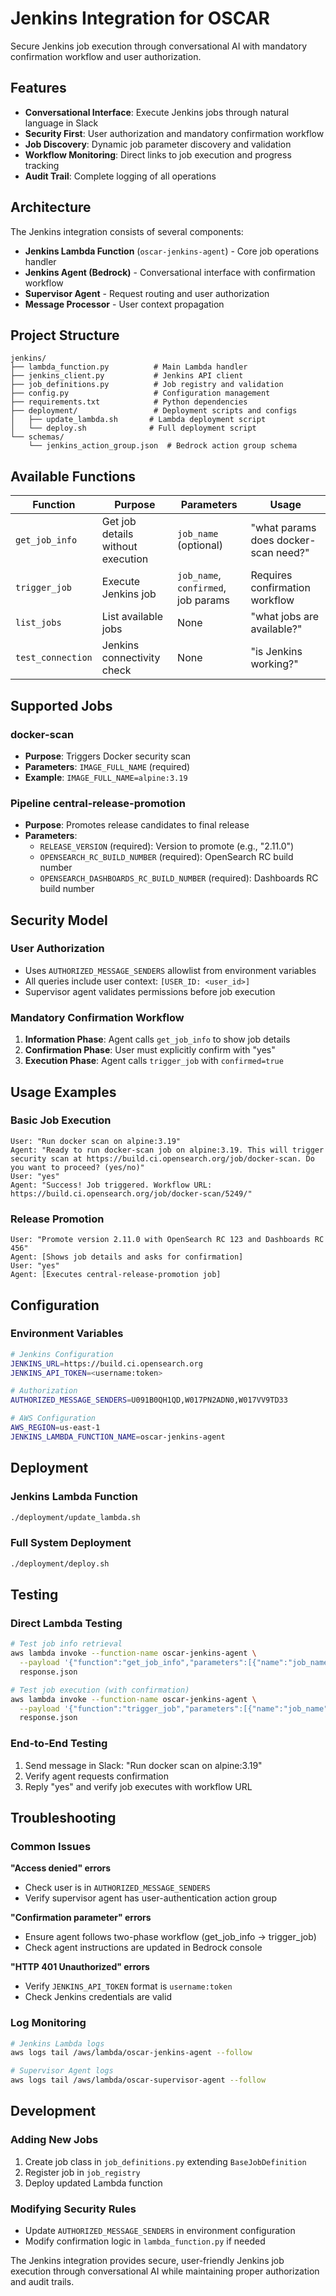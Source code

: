 # Jenkins Integration for OSCAR

Secure Jenkins job execution through conversational AI with mandatory confirmation workflow and user authorization.

## Features

- **Conversational Interface**: Execute Jenkins jobs through natural language in Slack
- **Security First**: User authorization and mandatory confirmation workflow
- **Job Discovery**: Dynamic job parameter discovery and validation
- **Workflow Monitoring**: Direct links to job execution and progress tracking
- **Audit Trail**: Complete logging of all operations

## Architecture

The Jenkins integration consists of several components:

- **Jenkins Lambda Function** (`oscar-jenkins-agent`) - Core job operations handler
- **Jenkins Agent (Bedrock)** - Conversational interface with confirmation workflow
- **Supervisor Agent** - Request routing and user authorization
- **Message Processor** - User context propagation

## Project Structure

```
jenkins/
├── lambda_function.py          # Main Lambda handler
├── jenkins_client.py           # Jenkins API client
├── job_definitions.py          # Job registry and validation
├── config.py                   # Configuration management
├── requirements.txt            # Python dependencies
├── deployment/                 # Deployment scripts and configs
│   ├── update_lambda.sh       # Lambda deployment script
│   └── deploy.sh              # Full deployment script
└── schemas/
    └── jenkins_action_group.json  # Bedrock action group schema
```

## Available Functions

| Function | Purpose | Parameters | Usage |
|----------|---------|------------|-------|
| `get_job_info` | Get job details without execution | `job_name` (optional) | "what params does docker-scan need?" |
| `trigger_job` | Execute Jenkins job | `job_name`, `confirmed`, job params | Requires confirmation workflow |
| `list_jobs` | List available jobs | None | "what jobs are available?" |
| `test_connection` | Jenkins connectivity check | None | "is Jenkins working?" |

## Supported Jobs

### docker-scan
- **Purpose**: Triggers Docker security scan
- **Parameters**: `IMAGE_FULL_NAME` (required)
- **Example**: `IMAGE_FULL_NAME=alpine:3.19`

### Pipeline central-release-promotion
- **Purpose**: Promotes release candidates to final release
- **Parameters**: 
  - `RELEASE_VERSION` (required): Version to promote (e.g., "2.11.0")
  - `OPENSEARCH_RC_BUILD_NUMBER` (required): OpenSearch RC build number
  - `OPENSEARCH_DASHBOARDS_RC_BUILD_NUMBER` (required): Dashboards RC build number

## Security Model

### User Authorization
- Uses `AUTHORIZED_MESSAGE_SENDERS` allowlist from environment variables
- All queries include user context: `[USER_ID: <user_id>]`
- Supervisor agent validates permissions before job execution

### Mandatory Confirmation Workflow
1. **Information Phase**: Agent calls `get_job_info` to show job details
2. **Confirmation Phase**: User must explicitly confirm with "yes"
3. **Execution Phase**: Agent calls `trigger_job` with `confirmed=true`

## Usage Examples

### Basic Job Execution
```
User: "Run docker scan on alpine:3.19"
Agent: "Ready to run docker-scan job on alpine:3.19. This will trigger security scan at https://build.ci.opensearch.org/job/docker-scan. Do you want to proceed? (yes/no)"
User: "yes"
Agent: "Success! Job triggered. Workflow URL: https://build.ci.opensearch.org/job/docker-scan/5249/"
```

### Release Promotion
```
User: "Promote version 2.11.0 with OpenSearch RC 123 and Dashboards RC 456"
Agent: [Shows job details and asks for confirmation]
User: "yes"
Agent: [Executes central-release-promotion job]
```

## Configuration

### Environment Variables
```bash
# Jenkins Configuration
JENKINS_URL=https://build.ci.opensearch.org
JENKINS_API_TOKEN=<username:token>

# Authorization
AUTHORIZED_MESSAGE_SENDERS=U091B0QH1QD,W017PN2ADN0,W017VV9TD33

# AWS Configuration
AWS_REGION=us-east-1
JENKINS_LAMBDA_FUNCTION_NAME=oscar-jenkins-agent
```

## Deployment

### Jenkins Lambda Function
```bash
./deployment/update_lambda.sh
```

### Full System Deployment
```bash
./deployment/deploy.sh
```

## Testing

### Direct Lambda Testing
```bash
# Test job info retrieval
aws lambda invoke --function-name oscar-jenkins-agent \
  --payload '{"function":"get_job_info","parameters":[{"name":"job_name","value":"docker-scan"}]}' \
  response.json

# Test job execution (with confirmation)
aws lambda invoke --function-name oscar-jenkins-agent \
  --payload '{"function":"trigger_job","parameters":[{"name":"job_name","value":"docker-scan"},{"name":"IMAGE_FULL_NAME","value":"alpine:3.19"},{"name":"confirmed","value":"true"}]}' \
  response.json
```

### End-to-End Testing
1. Send message in Slack: "Run docker scan on alpine:3.19"
2. Verify agent requests confirmation
3. Reply "yes" and verify job executes with workflow URL

## Troubleshooting

### Common Issues

**"Access denied" errors**
- Check user is in `AUTHORIZED_MESSAGE_SENDERS`
- Verify supervisor agent has user-authentication action group

**"Confirmation parameter" errors**
- Ensure agent follows two-phase workflow (get_job_info → trigger_job)
- Check agent instructions are updated in Bedrock console

**"HTTP 401 Unauthorized" errors**
- Verify `JENKINS_API_TOKEN` format is `username:token`
- Check Jenkins credentials are valid

### Log Monitoring
```bash
# Jenkins Lambda logs
aws logs tail /aws/lambda/oscar-jenkins-agent --follow

# Supervisor Agent logs  
aws logs tail /aws/lambda/oscar-supervisor-agent --follow
```

## Development

### Adding New Jobs
1. Create job class in `job_definitions.py` extending `BaseJobDefinition`
2. Register job in `job_registry`
3. Deploy updated Lambda function

### Modifying Security Rules
- Update `AUTHORIZED_MESSAGE_SENDERS` in environment configuration
- Modify confirmation logic in `lambda_function.py` if needed

The Jenkins integration provides secure, user-friendly Jenkins job execution through conversational AI while maintaining proper authorization and audit trails.
